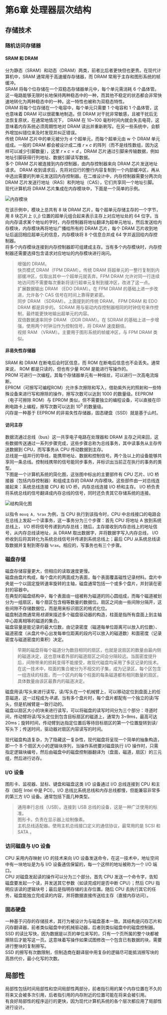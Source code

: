 # 第6章 处理器层次结构

## 存储技术
### 随机访问存储器
#### SRAM 和 DRAM
分为静态（SRAM）和动态（DRAM）两类，前者比后者更快但也更贵。在现代计算机中，SRAM 通常用于高速缓存存储器，而 DRAM 常用于主存和图形系统的帧缓冲。  
SRAM 将每个位存储在一个双稳态存储器单元中，每个单元需消耗 6 个晶体管。这一电路能够无限时长地保持两种稳态中的一种，而其他不稳定的状态都会非常快速地转化为两种稳态中的一种。这一特性也被称为双稳态特性。  
DRAM 将每个位存储在一个电容中，每个单元只需要 1 个电容和 1 个晶体管，这也意味着 DRAM 可以很密集地制造。但 DRAM 对干扰非常敏感，且被干扰后无法恢复原状，在通常地情况下， DRAM 在 10~100 毫秒时间内就会失去电荷，这意味着内存系统必须周期性地对 DRAM 读出并重新刷写。在另一些系统中，会额外增加纠错位来及时发现并纠正错误。  
传统 DRAM 芯片中的单元被分为 d 个超单元，而每个超单元由 w 个 DRAM 单元组成。一般的 DRAM 都会被设计成二维 $r \times c$ 的阵列（而不是线性数组，因为这样可以减少引脚数量），这里 $r \times c = d$ 。DRAM 芯片通过引脚来传输数据，例如地址引脚获得行列地址、数据引脚读写数据。  
多个 DRAM 芯片被连接到内存控制器，由内存控制器来向 DRAM 芯片发送地址请求。 DRAM 收到请求后，先将对应行的整行内容复制到一个内部缓冲区，再从中选出需要的列单元发送回内存控制器。在二维设计中，内存控制器需要分两次向 DRAM 芯片发送行地址（RAS）和列地址（CAS），它们共享同一个地址引脚。  
现代计算机将 DRAM 芯片集成在内存模块中，下面是一个简单的示例。

![内存模块](_v_images/20211025135438802_31197.png)

在该示例中，模块上总共有 8 块 DRAM 芯片，每个超单元存储主存的一个字节，用 8 块芯片上 $(i, j)$ 位置的超单元组合起来表示主存上对应地址处的 64 位字。当向内存请求某个地址的字时，内存控制器将地址翻译为超单元地址，然后发送给内存模块，内存模块再将地址广播给所有的 DRAM 芯片，每个 DRAM 芯片收到地址后返回相应超单元的信息，内存模块将 8 个信息合并成 64 字并返回给内存控制器。  
将多个内存模块连接到内存控制器即可组建成主存。当有多个内存模块时，内存控制器还需要选择包含请求对应地址的内存模块进行询问。

> 增强的 DRAM。  
> 快页模式 DRAM（FPM DRAM）。传统 DRAM 将超单元的一整行复制到内部缓冲区，仅取出其中一个超单元就丢弃。FPM DRAM 允许对同一行连续地访问而不需要每次重新将该行超单元复制到缓冲区，改进了这一点。  
> 扩展数据输出 DRAM （EDO DRAM）。在 FPM DRAM 的基础上进一步改进，允许各个 CAS 信号在时间上靠得更紧密。  
> 同步 DRAM （SDRAM）。上面提到的传统 DRAM， FPM DRAM 和 EDO DRAM 都是异步的。 SDRAM 用与驱动内存控制器相同的时钟信号来作控制，最终能更快地输出超单元的内容。  
> 双倍数据速率同步 DRAM （DDR DRAM）。在 SDRAM 的基础上进一步增强，使用两个时钟沿作为控制信号，将 DRAM 速度翻倍。  
> 视频 RAM （VRAM）。主要用于图形系统的帧缓冲区，与 FPM DRAM 类似。

#### 非易失性存储器
SRAM 和 DRAM 在断电后会时区信息，而 ROM 在断电后信息也不会丢失。通常来说， ROM 都是只读的，但也有少量 ROM 是能进行写操作的。  
PROM 可进行一次编程，其每个存储器单元有一种熔丝，可以进行一次高电流熔断。  
EPROM（可擦写可编程ROM）允许多次擦除和写入，借助紫外光的照射和一些特殊设备来进行写和擦除的操作，擦写次数可以达到 1000 的数量级。EEPROM（电子可擦除 ROM）与 EPROM 类似，但不需要独立的编程设备，可以直接在印刷电路卡上编程，擦写次数可以达到 $10^5$ 的数量级。  
闪存是一种基于 EEPROM 的非易失性存储器，固态硬盘（SSD）就是基于山村。

#### 访问主存
数据流通过总线（bus）这一共享电子电路在处理器和 DRAM 主存之间来回，这些数据传送通过一系列步骤完成，这些步骤总称为总线事务，其中读事务从主存传送数据到 CPU，而写事务从 CPU 传动数据到主存。  
总线是一组并行的导线，能携带地址、数据和控制信号。两个及以上的设备能够共享同一条总线。控制线携带的信号能同步事务，并标识出当前正在执行的事务的类型。  
下图是一个计算机系统的简化图，这张图中标出的主要部件有 CPU 芯片、I/O 桥接器（包括内存控制器）和组成主存的 DRAM 内存模块。这些部件由一对总线连接起来：系统总线连接 CPU 和 I/O 桥，内存总线连接 I/O 桥和主存。 I/O 桥负责将系统总线的信号翻译成内存总线的信号，同时还负责其它存储系统的连接。

![结构简化图](_v_images/20211026174136319_8267.png)

以指令 `movq A, %rax` 为例，当 CPU 执行到该指令时，CPU 中总线接口的电路会在总线上发起一个读事务，这一事务分为三个步骤：首先 CPU 将地址 A 放到系统总线上， I/O 桥将信号传递到内存总线；随后，主存接收到内存总线上的地址信号，从内存总线读地址，从 DRAM 取出数据字，并将数据字写入内存总线， I/O 桥收到后将其转化为系统总线信号并传递到系统总线上；最后 CPU 从系统总线读取数据并复制到寄存器 `%rax`。相应的，写事务也有三个步骤。

### 磁盘存储
磁盘存储容量更大，但相应的读取速度更慢。  
磁盘由盘片构成，每个盘片的两面成为表面，每个表面覆盖磁性记录材料。盘片中央是一个以固定旋转速率旋转的主轴，磁盘通常包括一个或多个盘片，并封装在密封的容器中。  
在典型的磁盘结构中，每个表面由一组被称为磁道的同心圆组成，而每个磁道被划分为一组扇区，每个扇区包含相等数量的数据位。扇区之间由一些间隙分隔开，这些间隙不存储数据位，而是用来标识扇区的格式化位。  
磁盘制造商通常用*柱面*来描述多个磁盘驱动器的构造，柱面是指所有盘面上到主轴中心距离相等的磁道的集合。  
磁盘容量是能记录的最大位数，由记录密度（磁道每单位距离可以放入的位数）、磁道密度（从盘片中心出发每单位距离的段内可以放入的磁道数）和面密度（记录密度与磁道密度的乘积）决定。

> 早期的磁盘将每个磁道分为数目相同的扇区，也就是说扇区的数量由最内侧的磁道决定，这也意味着外部的磁道扇区之间会分隔较远。当面密度提升后，间隙带来的损耗变得不能接受，故现代磁盘均采用了多区记录的技术。在这一技术中，柱面的集合被分为不相交的子集，成为记录区，每个区包含一组连续的柱面，而一个区内的每个柱面的每条磁道都有相同数量的扇区，具体数量由该区最靠内的磁道决定。

磁盘用读/写头来进行读写，读/写头在一个机械臂上，可以移动定位到盘面上的任意磁道，这一过程成为*寻道*。当有多个盘片时，每个盘片都配有一个独立的读/写头，但是机械臂是一致行动的。  
磁盘以扇区大小的块来进行读写，可以将磁盘的读写时间分为三个部分：寻道时间，传动臂将读/写头定位到包含目标扇区的磁道上，通常为 3~9ms，最高可达 20ms；旋转时间，传动臂到达指定位置后等待目标扇区的第一个位置旋转到读/写头下；传送时间，驱动器对扇区内容读写的时间。

现代磁盘构造复杂，为了隐藏这一复杂性，现代磁盘将呈现一个简单的抽象构造，即一个 B 个扇区大小的逻辑块序列，当操作系统要对磁盘执行 I/O 操作时，只需指定逻辑块编号，然后由磁盘中的磁盘控制器翻译为（盘面，磁道，扇区）的三元组，然后进行访存。

### I/O 设备
图形卡、监视器、鼠标、键盘和磁盘这类 I/O 设备通过 I/O 总线连接到 CPU 和主存（如在 Intel 中是 PCI）。I/O 总线比系统总线和内存总线都慢，但能兼容非常多的第三方 I/O 设备。通常包括下面几种类型。

> 通用串行总线（USB）。连接到 USB 总线的设备，这是一种广泛使用的标准。  
> 图形卡。负责在显示器上绘制像素。  
> 主机总线适配器。使用主机总线接口定义的通信协议，最常用的是 SCSI 和 SATA 。

### 访问磁盘与 I/O 设备
CPU 采用内存映射 I/O 的技术来向 I/O 设备发送命令，在这一技术中，地址空间中有一块地址是为与 I/O 设备通信保留的，每一个这样的地址被称为一个 I/O 端口。  
CPU 对磁盘发起读的操作可以分为三个部分。首先 CPU 发送一个命令字，告知磁盘要发起一个读，并发送其它参数（如读完成时是否中断 CPU）；然后 CPU 指明应该读的逻辑块号；最后是指明存储的主存位置。随后 CPU 去执行其它的任务，磁盘能独立完成读的内容，并将数据直接传送给主存（直接内存访问）。

### 固态硬盘
一种基于闪存的存储技术，其行为被设计为与磁盘基本一致。其结构是闪存芯片和闪存翻译器，前者类似磁盘中的机械驱动器，后者则类似磁盘中的磁盘控制器。SSD 的读比写快，因为数据是以页的单位来写的，只有一个页所属的整个块都被擦除后才能写这一页。这意味着写操作如果试图修改一个包含已有数据的块，需要进行整块的复制擦写。  
SSD 的擦写有次数限制，但制造商在翻译层中用复杂的逻辑尽可能抵消擦写块的高昂代价，最小化写的次数。

## 局部性
局部性包括时间局部性和空间局部性两部分，前者指引用的某个内存位置在不久的将来又会被多次引用，后者指引用的内存附近的位置可能在将来会被引用。  
有良好局部性的程序运行的更快，因为现代计算机系统的各个层次都应用了局部性进行设计。